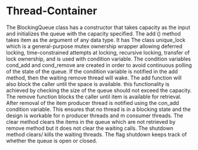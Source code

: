 # Thread-Container
The BlockingQueue class has a constructor that takes capacity as the input and initializes the queue with the capacity specified. The add () method takes item as the argument of any data type. It has The class unique_lock which is a general-purpose mutex ownership wrapper allowing deferred locking, time-constrained attempts at locking, recursive locking, transfer of lock ownership, and is used with condition variable. The condition variables cond_add and cond_remove are created in order to avoid continuous polling of the state of the queue.
If the condition variable is notified in the add method, then the waiting remove thread will wake. The add function will also block the caller until the space is available. this functionality is achieved by checking the size of the queue should not exceed the capacity.
The remove function blocks the caller until item is available for retrieval. After removal of the item producer thread is notified using the con_add condition variable. This ensures that no thread is in a blocking state and the design is workable for n producer threads and m consumer threads.
The clear method clears the items in the queue which are not retrieved by remove method but it does not clear the waiting calls. The shutdown method clears/ kills the waiting threads. The flag shutdown keeps track of whether the queue is open or closed.
